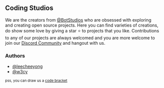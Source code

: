 ## Coding Studios

We are the creators from [@BotStudios](https://github.com/botstudios) who are obsessed with exploring and creating open source projects. Here you can find varieties of creations, do show some love by giving a star ⭐ to projects that you like. Contributions to any of our projects are always welcomed and you are more welcome to join our [Discord Community](https://discord.gg/Ty6nM6y3Ug) and hangout with us.

### Authors
- [@leecheeyong](https://github.com/leecheeyong)
- [@w3cy](https://github.com/w3cy)

<sub>pss, you can draw us a [code bracket](https://github.com/CodingStudios/Code-Bracket)</sub>

